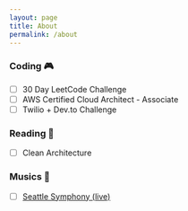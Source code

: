 ```yaml
---
layout: page
title: About
permalink: /about
---
```


### Coding 🎮
- [ ] 30 Day LeetCode Challenge 
- [ ] AWS Certified Cloud Architect - Associate
- [ ] Twilio + Dev.to Challenge

### Reading 📓
- [ ] Clean Architecture

### Musics 🙉
- [ ] [Seattle Symphony (live)](https://www.youtube.com/channel/UCcrKaQFy2TImAad1hyxu_8w)

